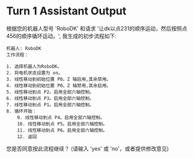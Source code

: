 # Turn 1 Assistant Output

根据您的机器人型号 'RoboDK' 和请求 '让dk以点231的顺序运动，然后按照点456的顺序循环运动。', 我生成的初步流程如下:

```text
机器人: RoboDK  
工作流程：  

1. 选择机器人为RoboDK。  
2. 将电机状态设置为 on。  
3. 线性移动到初始位置 P0。Z 轴启用,其余禁用。  
4. 线性移动到初始位置 P0。Z 轴禁用,其余启用。  
5. 线性移动到点 P2。启用全部六轴控制。  
6. 线性移动到点 P3。启用全部六轴控制。  
7. 线性移动到点 P1。启用全部六轴控制。  
8. 循环开始：  
    9. 线性移动到点 P4。启用全部六轴控制。  
    10. 线性移动到点 P5。启用全部六轴控制。  
    11. 线性移动到点 P6。启用全部六轴控制。  
    12. 返回
```

您是否同意按此流程继续？ (请输入 'yes' 或 'no'，或者提供修改意见)